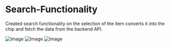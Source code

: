 # Search-Functionality

Created search functionality on the selection of the item converts it into the chip and fetch the data from the backend API.

![Image](https://i.ibb.co/qW0v0ZT/s1.png)
![Image](https://i.ibb.co/gj4wBgF/s2.png)
![Image](https://i.ibb.co/ZTG22kY/s3.png)
